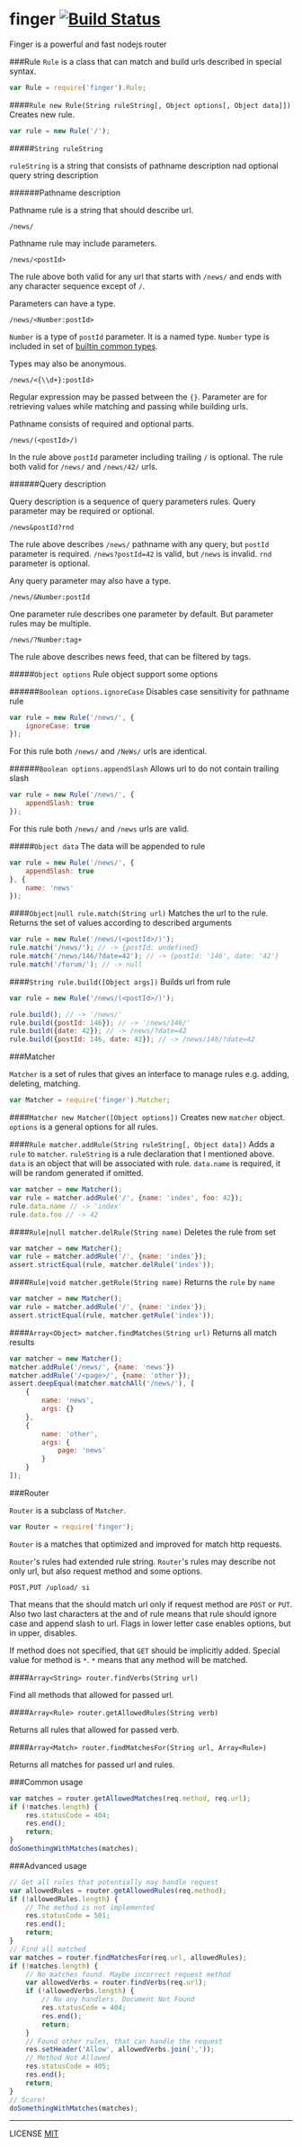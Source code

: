 finger [![Build Status](https://travis-ci.org/fistlabs/finger.svg?branch=master)](https://travis-ci.org/fistlabs/finger)
=========

Finger is a powerful and fast nodejs router

###Rule
`Rule` is a class that can match and build urls described in special syntax.

```js
var Rule = require('finger').Rule;
```

####`Rule new Rule(String ruleString[, Object options[, Object data]])`
Creates new rule.

```js
var rule = new Rule('/');
```

#####`String ruleString`

`ruleString` is a string that consists of pathname description nad optional query string description

######Pathname description

Pathname rule is a string that should describe url.

```
/news/
```

Pathname rule may include parameters.

```
/news/<postId>
```

The rule above both valid for any url that starts with `/news/` and ends with any character sequence except of `/`.

Parameters can have a type.

```
/news/<Number:postId>
```

`Number` is a type of `postId` parameter. It is a named type. `Number` type is included in set of [builtin common types](/core/common-types.js).

Types may also be anonymous.

```
/news/<{\\d+}:postId>
```

Regular expression may be passed between the `{}`. Parameter are for retrieving values while matching and passing while building urls.

Pathname consists of required and optional parts.

```
/news/(<postId>/)
```

In the rule above `postId` parameter including trailing `/` is optional. The rule both valid for `/news/` and `/news/42/` urls.

######Query description

Query description is a sequence of query parameters rules. Query parameter may be required or optional.

```
/news&postId?rnd
```

The rule above describes `/news/` pathname with any query, but `postId` parameter is required. `/news?postId=42` is valid, but `/news` is invalid. `rnd` parameter is optional.

Any query parameter may also have a type.

```
/news/&Number:postId
```

One parameter rule describes one parameter by default. But parameter rules may be multiple.

```
/news/?Number:tag+
```

The rule above describes news feed, that can be filtered by tags.

#####`Object options`
Rule object support some options

######`Boolean options.ignoreCase`
Disables case sensitivity for pathname rule

```js
var rule = new Rule('/news/', {
    ignoreCase: true
});
```

For this rule both `/news/` and `/NeWs/` urls are identical.

######`Boolean options.appendSlash`
Allows url to do not contain trailing slash

```js
var rule = new Rule('/news/', {
    appendSlash: true
});
```

For this rule both `/news/` and `/news` urls are valid.

#####`Object data`
The data will be appended to rule

```js
var rule = new Rule('/news/', {
    appendSlash: true
}, {
    name: 'news'
});
```

####`Object|null rule.match(String url)`
Matches the url to the rule. Returns the set of values according to described arguments

```js
var rule = new Rule('/news/(<postId>/)');
rule.match('/news/'); // -> {postId: undefined}
rule.match('/news/146/?date=42'); // -> {postId: '146', date: '42'}
rule.match('/forum/'); // -> null
```

####`String rule.build([Object args])`
Builds url from rule

```js
var rule = new Rule('/news/(<postId>/)');

rule.build(); // -> '/news/'
rule.build({postId: 146}); // -> '/news/146/'
rule.build({date: 42}); // -> /news/?date=42
rule.build({postId: 146, date: 42}); // -> /news/146/?date=42
```

###Matcher

`Matcher` is a set of rules that gives an interface to manage rules e.g. adding, deleting, matching.

```js
var Matcher = require('finger').Matcher;
```

####`Matcher new Matcher([Object options])`
Creates new `matcher` object. `options` is a general options for all rules.

####`Rule matcher.addRule(String ruleString[, Object data])`
Adds a ```rule``` to `matcher`.
`ruleString` is a rule declaration that I mentioned above.
`data` is an object that will be associated with rule. `data.name` is required, it will be random generated if omitted.

```js
var matcher = new Matcher();
var rule = matcher.addRule('/', {name: 'index', foo: 42});
rule.data.name // -> 'index'
rule.data.foo // -> 42
```

####`Rule|null matcher.delRule(String name)`
Deletes the rule from set

```js
var matcher = new Matcher();
var rule = matcher.addRule('/', {name: 'index'});
assert.strictEqual(rule, matcher.delRule('index'));
```

####`Rule|void matcher.getRule(String name)`
Returns the `rule` by `name`

```js
var matcher = new Matcher();
var rule = matcher.addRule('/', {name: 'index'});
assert.strictEqual(rule, matcher.getRule('index'));
```

####`Array<Object> matcher.findMatches(String url)`
Returns all match results

```js
var matcher = new Matcher();
matcher.addRule('/news/', {name: 'news'})
matcher.addRule('/<page>/', {name: 'other'});
assert.deepEqual(matcher.matchAll('/news/'), [
    {
        name: 'news', 
        args: {}
    }, 
    {
        name: 'other', 
        args: {
            page: 'news'
        }
    }
]);
```

###Router

`Router` is a subclass of `Matcher`.

```js
var Router = require('finger');
```

`Router` is a matches that optimized and improved for match http requests.

`Router`'s rules had extended rule string. `Router`'s rules may describe not only url, but also request method and some options.

```
POST,PUT /upload/ si
```

That means that the should match url only if request method are `POST` or `PUT`. Also two last characters at the and of rule means that rule should ignore case and append slash to url. Flags in lower letter case enables options, but in upper, disables.

If method does not specified, that `GET` should be implicitly added. Special value for method is `*`. `*` means that any method will be matched.

####`Array<String> router.findVerbs(String url)`

Find all methods that allowed for passed url.

####`Array<Rule> router.getAllowedRules(String verb)`

Returns all rules that allowed for passed verb.

####`Array<Match> router.findMatchesFor(String url, Array<Rule>)`

Returns all matches for passed url and rules.

###Common usage

```js
var matches = router.getAllowedMatches(req.method, req.url);
if (!matches.length) {
    res.statusCode = 404;
    res.end();
    return;
}
doSomethingWithMatches(matches);
```

###Advanced usage

```js
// Get all rules that potentially may handle request
var allowedRules = router.getAllowedRules(req.method);
if (!allowedRules.length) {
    // The method is not implemented
    res.statusCode = 501;
    res.end();
    return;
}
// Find all matched
var matches = router.findMatchesFor(req.url, allowedRules);
if (!matches.length) {
    // No matches found. Maybe incorrect request method
    var allowedVerbs = router.findVerbs(req.url);
    if (!allowedVerbs.length) {
        // No any handlers. Document Not Found
        res.statusCode = 404;
        res.end();
        return;
    }    
    // Found other rules, that can handle the request
    res.setHeader('Allow', allowedVerbs.join(','));
    // Method Not Allowed
    res.statusCode = 405;
    res.end();
    return;
}
// Score!
doSomethingWithMatches(matches);
```

---------
LICENSE [MIT](LICENSE)
